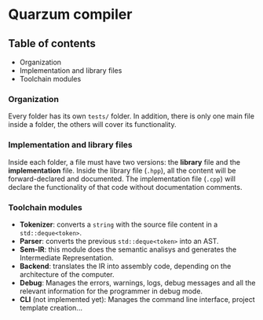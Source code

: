 # Quarzum compiler
## Table of contents
* Organization
* Implementation and library files
* Toolchain modules

### Organization

Every folder has its own `tests/` folder. In addition, there is only one main file inside a folder, the others will cover its functionality.

### Implementation and library files

Inside each folder, a file must have two versions: the **library** file and the **implementation** file. Inside the library file (`.hpp`), all the content will be forward-declared and documented. The implementation file (`.cpp`) will declare the functionality of that code without documentation comments.

### Toolchain modules

* **Tokenizer**: converts a `string` with the source file content in a `std::deque<token>`.
* **Parser**: converts the previous `std::deque<token>` into an AST.
* **Sem-IR**: this module does the semantic analisys and generates the Intermediate Representation.
* **Backend**: translates the IR into assembly code, depending on the architecture of the computer.
* **Debug**: Manages the errors, warnings, logs, debug messages and all the relevant information for the programmer in debug mode.
* **CLI** (not implemented yet): Manages the command line interface, project template creation...